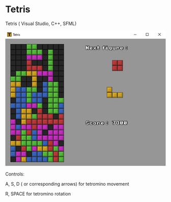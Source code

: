 # Tetris
Tetris ( Visual Studio, C++, SFML)

 ![Screenshot1](/img/Tetris.PNG)

Controls:

A, S, D ( or corresponding arrows) for tetromino movement

R, SPACE for tetromino rotation
